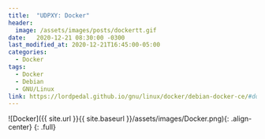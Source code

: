 ```yaml
---
title:  "UDPXY: Docker"
header:
  image: /assets/images/posts/dockertt.gif
date:   2020-12-21 08:30:00 -0300
last_modified_at: 2020-12-21T16:45:00-05:00
categories:
  - Docker
tags:
  - Docker
  - Debian
  - GNU/Linux
link: https://lordpedal.github.io/gnu/linux/docker/debian-docker-ce/#docker-udpxy
---
```


![Docker]({{ site.url }}{{ site.baseurl }}/assets/images/Docker.png){: .align-center}
{: .full}
